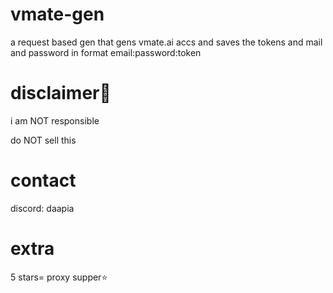 # vmate-gen
a request based gen that gens vmate.ai accs and saves the tokens and mail and password in format email:password:token


# disclaimer📕

i am NOT responsible

do NOT sell this







# contact
discord: daapia



# extra
5 stars= proxy supper⭐
